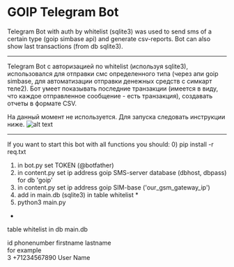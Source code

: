 # GOIP Telegram Bot
Telegram Bot with auth by whitelist (sqlite3) was used to send sms of a certain type (goip simbase api) and generate csv-reports. Bot can also show last transactions (from db sqlite3).
___
Telegram Bot с авторизацией по whitelist (используя sqlite3), использовался для отправки смс определенного типа (через апи goip simbase, для автоматизации отправки денежных средств с симкарт теле2). Бот умеет показывать последние транзакции (имеется в виду, что каждое отправленное сообщение - есть транзакция), создавать отчеты в формате CSV.

На данный момент не используется. 
Для запуска следовать инструкции ниже.
![alt text](https://iili.io/dSxQDu.jpg)
___

If you want to start this bot with all functions you should:
0) pip install -r req.txt
1) in bot.py set TOKEN (@botfather)
2) in content.py set ip address goip SMS-server database (dbhost, dbpass) for db 'goip'
3) in content.py set ip address goip SIM-base ('our_gsm_gateway_ip')
4) add in main.db (sqlite3) in table whitelist *
5) python3 main.py <br/>

* <br/>
table whitelist in db main.db <br/>

id phonenumber firstname lastname <br/>
for example <br/>
3 +71234567890 User Name  <br/>
